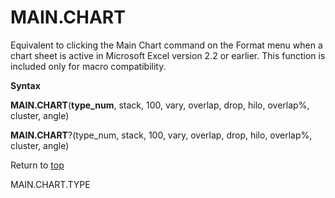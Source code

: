 MAIN.CHART
==========

Equivalent to clicking the Main Chart command on the Format menu when a
chart sheet is active in Microsoft Excel version 2.2 or earlier. This
function is included only for macro compatibility.

**Syntax**

**MAIN.CHART**(**type\_num**, stack, 100, vary, overlap, drop, hilo,
overlap%,\
cluster, angle)

**MAIN.CHART**?(type\_num, stack, 100, vary, overlap, drop, hilo,
overlap%,\
cluster, angle)

Return to [top](#H)

MAIN.CHART.TYPE

